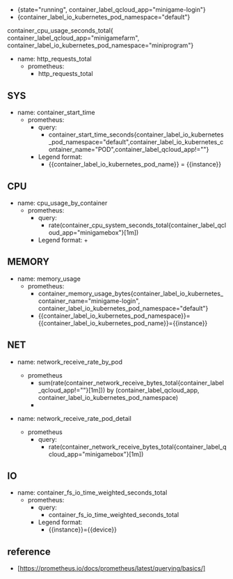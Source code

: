 ## 
- {state="running", container_label_qcloud_app="minigame-login"}
- {container_label_io_kubernetes_pod_namespace="default"}

container_cpu_usage_seconds_total{ container_label_qcloud_app="minigamefarm", container_label_io_kubernetes_pod_namespace="miniprogram"}

- name: http_requests_total
    + prometheus: 
        - http_requests_total

## SYS
- name: container_start_time
    + prometheus:
        - query:
            + container_start_time_seconds{container_label_io_kubernetes_pod_namespace="default",container_label_io_kubernetes_container_name="POD",container_label_qcloud_app!=""}
        - Legend format:
            + {{container_label_io_kubernetes_pod_name}} = {{instance}}

## CPU
- name: cpu_usage_by_container
    + prometheus:
        - query:
            + rate(container_cpu_system_seconds_total{container_label_qcloud_app="minigamebox"}[1m])
        - Legend format:
            + 

## MEMORY
- name: memory_usage
    + prometheus:
        - container_memory_usage_bytes{container_label_io_kubernetes_container_name="minigame-login", container_label_io_kubernetes_pod_namespace="default"}
        - {{container_label_io_kubernetes_pod_namespace}}={{container_label_io_kubernetes_pod_name}}={{instance}}

## NET
- name: network_receive_rate_by_pod
    + prometheus
        - sum(rate(container_network_receive_bytes_total{container_label_qcloud_app!=""}[1m])) by (container_label_qcloud_app, container_label_io_kubernetes_pod_namespace)
        - 

- name: network_receive_rate_pod_detail
    + prometheus
        - query:
            + rate(container_network_receive_bytes_total{container_label_qcloud_app="minigamebox"}[1m])

## IO
- name: container_fs_io_time_weighted_seconds_total
    + prometheus:
        - query:
            + container_fs_io_time_weighted_seconds_total
        - Legend format:
            + {{instance}}={{device}}

## reference
- [https://prometheus.io/docs/prometheus/latest/querying/basics/]